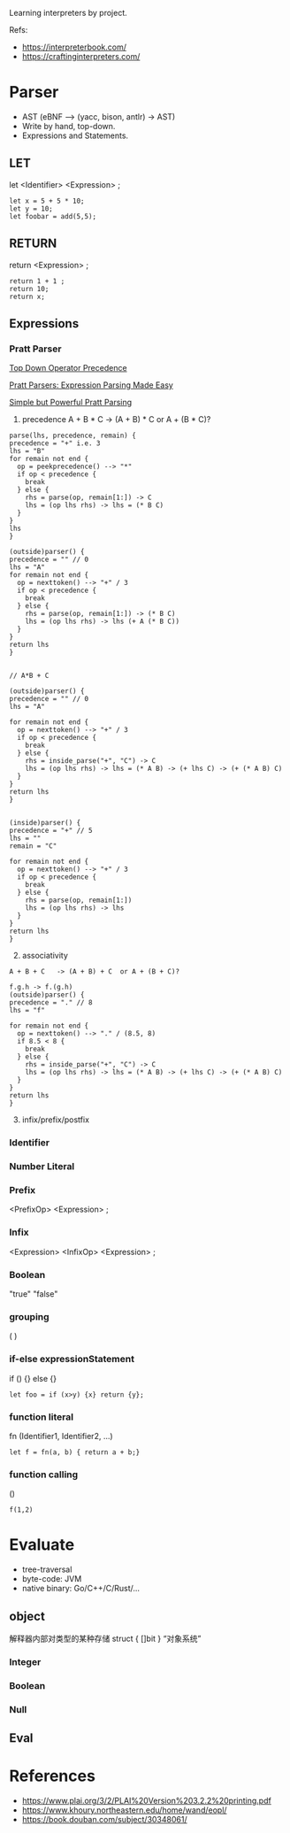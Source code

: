 Learning interpreters by project.

Refs:
- https://interpreterbook.com/
- https://craftinginterpreters.com/

# Parser
- AST (eBNF --> (yacc, bison, antlr) -> AST)
- Write by hand, top-down.
- Expressions and Statements.

## LET
let \<Identifier> \<Expression> ;
```
let x = 5 + 5 * 10;
let y = 10;
let foobar = add(5,5);
```

## RETURN 
return \<Expression> ;
```
return 1 + 1 ;
return 10;
return x;
```

## Expressions 
### Pratt Parser
[Top Down Operator Precedence](https://tdop.github.io/)

[Pratt Parsers: Expression Parsing Made Easy ](https://journal.stuffwithstuff.com/2011/03/19/pratt-parsers-expression-parsing-made-easy/)

[Simple but Powerful Pratt Parsing](https://matklad.github.io/2020/04/13/simple-but-powerful-pratt-parsing.html)

1. precedence
A + B * C -> (A + B) * C or A + (B * C)?
```
parse(lhs, precedence, remain) {
precedence = "+" i.e. 3
lhs = "B"
for remain not end {
  op = peekprecedence() --> "*"
  if op < precedence {
    break
  } else {
    rhs = parse(op, remain[1:]) -> C
    lhs = (op lhs rhs) -> lhs = (* B C)
  }
}
lhs
}

(outside)parser() {
precedence = "" // 0 
lhs = "A"
for remain not end {
  op = nexttoken() --> "+" / 3
  if op < precedence {
    break
  } else {
    rhs = parse(op, remain[1:]) -> (* B C)
    lhs = (op lhs rhs) -> lhs (+ A (* B C))
  }
}
return lhs
}


// A*B + C

(outside)parser() {
precedence = "" // 0 
lhs = "A"

for remain not end {
  op = nexttoken() --> "+" / 3
  if op < precedence {
    break
  } else {
    rhs = inside_parse("+", "C") -> C
    lhs = (op lhs rhs) -> lhs = (* A B) -> (+ lhs C) -> (+ (* A B) C)
  }
}
return lhs
}


(inside)parser() {
precedence = "+" // 5
lhs = ""
remain = "C"

for remain not end {
  op = nexttoken() --> "+" / 3
  if op < precedence {
    break
  } else {
    rhs = parse(op, remain[1:])
    lhs = (op lhs rhs) -> lhs 
  }
}
return lhs
}
```

2. associativity
```
A + B + C   -> (A + B) + C  or A + (B + C)?

f.g.h -> f.(g.h)
(outside)parser() {
precedence = "." // 8
lhs = "f"

for remain not end {
  op = nexttoken() --> "." / (8.5, 8)
  if 8.5 < 8 {
    break
  } else {
    rhs = inside_parse("+", "C") -> C
    lhs = (op lhs rhs) -> lhs = (* A B) -> (+ lhs C) -> (+ (* A B) C)
  }
}
return lhs
}
```

3. infix/prefix/postfix

### Identifier
### Number Literal
### Prefix
\<PrefixOp> \<Expression> ;
### Infix
\<Expression> \<InfixOp> \<Expression> ;
### Boolean
"true"
"false"

### grouping
( <Expression> )

### if-else expressionStatement
if (<condition>) {<block>} else {<block>}
```
let foo = if (x>y) {x} return {y};
```
### function literal
fn <Params list> <Body>
<Params list> (Identifier1, Identifier2, ...)
```
let f = fn(a, b) { return a + b;}
```

### function calling
<Expression>(<Expression list>)
```
f(1,2)
```

# Evaluate
- tree-traversal
- byte-code: JVM
- native binary: Go/C++/C/Rust/...
## object
解释器内部对类型的某种存储
struct {
  []bit
}
“对象系统”
### Integer
### Boolean
### Null

## Eval

# References
- https://www.plai.org/3/2/PLAI%20Version%203.2.2%20printing.pdf
- https://www.khoury.northeastern.edu/home/wand/eopl/
- https://book.douban.com/subject/30348061/
